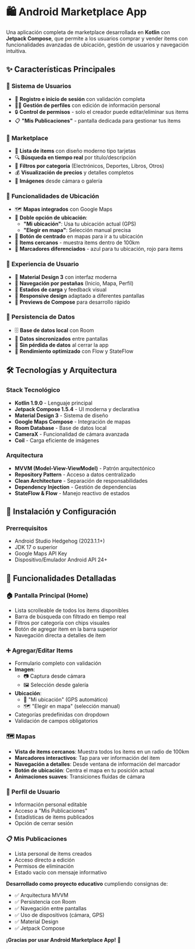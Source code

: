 # 🛍️ Android Marketplace App

Una aplicación completa de marketplace desarrollada en **Kotlin** con **Jetpack Compose**, que permite a los usuarios comprar y vender items con funcionalidades avanzadas de ubicación, gestión de usuarios y navegación intuitiva.

## ✨ Características Principales

### 👤 **Sistema de Usuarios**
- 🔐 **Registro e inicio de sesión** con validación completa
- 👨‍💼 **Gestión de perfiles** con edición de información personal
- 🔒 **Control de permisos** - solo el creador puede editar/eliminar sus items
- 📋 **"Mis Publicaciones"** - pantalla dedicada para gestionar tus items

### 🛒 **Marketplace**
- 📱 **Lista de items** con diseño moderno tipo tarjetas
- 🔍 **Búsqueda en tiempo real** por título/descripción
- 📂 **Filtros por categoría** (Electrónicos, Deportes, Libros, Otros)
- 💰 **Visualización de precios** y detalles completos
- 📸 **Imágenes** desde cámara o galería

### 📍 **Funcionalidades de Ubicación**
- 🗺️ **Mapas integrados** con Google Maps
- 📍 **Doble opción de ubicación**:
  - **"Mi ubicación"**: Usa tu ubicación actual (GPS)
  - **"Elegir en mapa"**: Selección manual precisa
- 🎯 **Botón de centrado** en mapas para ir a tu ubicación
- 📏 **Items cercanos** - muestra items dentro de 100km
- 🔵 **Marcadores diferenciados** - azul para tu ubicación, rojo para items

### 🎨 **Experiencia de Usuario**
- 🌟 **Material Design 3** con interfaz moderna
- 📱 **Navegación por pestañas** (Inicio, Mapa, Perfil)
- 🔄 **Estados de carga** y feedback visual
- 📱 **Responsive design** adaptado a diferentes pantallas
- 🎯 **Previews de Compose** para desarrollo rápido

### 💾 **Persistencia de Datos**
- 🗄️ **Base de datos local** con Room
- 🔄 **Datos sincronizados** entre pantallas
- 💾 **Sin pérdida de datos** al cerrar la app
- 🚀 **Rendimiento optimizado** con Flow y StateFlow

## 🛠️ Tecnologías y Arquitectura

### **Stack Tecnológico**
- **Kotlin 1.9.0** - Lenguaje principal
- **Jetpack Compose 1.5.4** - UI moderna y declarativa
- **Material Design 3** - Sistema de diseño
- **Google Maps Compose** - Integración de mapas
- **Room Database** - Base de datos local
- **CameraX** - Funcionalidad de cámara avanzada
- **Coil** - Carga eficiente de imágenes

### **Arquitectura**
- **MVVM (Model-View-ViewModel)** - Patrón arquitectónico
- **Repository Pattern** - Acceso a datos centralizado
- **Clean Architecture** - Separación de responsabilidades
- **Dependency Injection** - Gestión de dependencias
- **StateFlow & Flow** - Manejo reactivo de estados



## 🚀 Instalación y Configuración

### **Prerrequisitos**
- Android Studio Hedgehog (2023.1.1+)
- JDK 17 o superior
- Google Maps API Key
- Dispositivo/Emulador Android API 24+

## 📱 Funcionalidades Detalladas

### **🏠 Pantalla Principal (Home)**
- Lista scrolleable de todos los items disponibles
- Barra de búsqueda con filtrado en tiempo real
- Filtros por categoría con chips visuales
- Botón de agregar item en la barra superior
- Navegación directa a detalles de item

### **➕ Agregar/Editar Items**
- Formulario completo con validación
- **Imagen**: 
  - 📷 Captura desde cámara
  - 🖼️ Selección desde galería
- **Ubicación**:
  - 📍 "Mi ubicación" (GPS automático)
  - 🗺️ "Elegir en mapa" (selección manual)
- Categorías predefinidas con dropdown
- Validación de campos obligatorios

### **🗺️ Mapas**
- **Vista de items cercanos**: Muestra todos los items en un radio de 100km
- **Marcadores interactivos**: Tap para ver información del item
- **Navegación a detalles**: Desde ventana de información del marcador
- **Botón de ubicación**: Centra el mapa en tu posición actual
- **Animaciones suaves**: Transiciones fluidas de cámara

### **👤 Perfil de Usuario**
- Información personal editable
- Acceso a "Mis Publicaciones"
- Estadísticas de items publicados
- Opción de cerrar sesión

### **📋 Mis Publicaciones**
- Lista personal de items creados
- Acceso directo a edición
- Permisos de eliminación
- Estado vacío con mensaje informativo


**Desarrollado como proyecto educativo** cumpliendo consignas de:
- ✅ Arquitectura MVVM
- ✅ Persistencia con Room
- ✅ Navegación entre pantallas
- ✅ Uso de dispositivos (cámara, GPS)
- ✅ Material Design
- ✅ Jetpack Compose


**¡Gracias por usar Android Marketplace App!** 🚀

